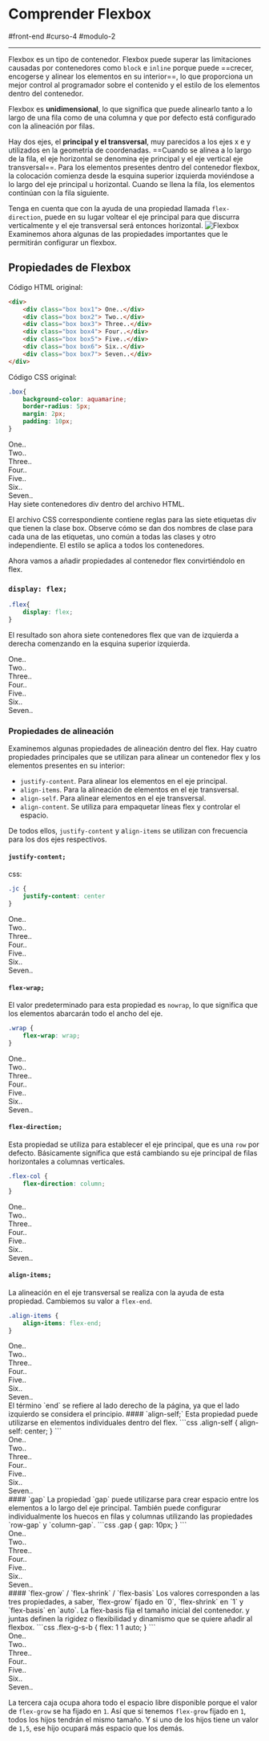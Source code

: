 # Comprender Flexbox
#front-end #curso-4 #modulo-2

---
Flexbox es un tipo de contenedor. Flexbox puede superar las limitaciones causadas por contenedores como `block` e `inline` porque puede ==crecer, encogerse y alinear los elementos en su interior==, lo que proporciona un mejor control al programador sobre el contenido y el estilo de los elementos dentro del contenedor.

Flexbox es **unidimensional**, lo que significa que puede alinearlo tanto a lo largo de una fila como de una columna y que por defecto está configurado con la alineación por filas. 

Hay dos ejes, el **principal y el transversal**, muy parecidos a los ejes x e y utilizados en la geometría de coordenadas. ==Cuando se alinea a lo largo de la fila, el eje horizontal se denomina eje principal y el eje vertical eje transversal==. Para los elementos presentes dentro del contenedor flexbox, la colocación comienza desde la esquina superior izquierda moviéndose a lo largo del eje principal u horizontal. Cuando se llena la fila, los elementos continúan con la fila siguiente. 

Tenga en cuenta que con la ayuda de una propiedad llamada `flex-direction`, puede en su lugar voltear el eje principal para que discurra verticalmente y el eje transversal será entonces horizontal. 
![Flexbox](flexbox.webp)
Examinemos ahora algunas de las propiedades importantes que le permitirán configurar un flexbox.

## Propiedades de Flexbox
Código HTML original:
```html
<div>
	<div class="box box1"> One..</div>
	<div class="box box2"> Two..</div>
	<div class="box box3"> Three..</div>
	<div class="box box4"> Four..</div>
	<div class="box box5"> Five..</div>
	<div class="box box6"> Six..</div>
	<div class="box box7"> Seven..</div>
</div>
```
Código CSS original:
```css
.box{
	background-color: aquamarine;
	border-radius: 5px;
	margin: 2px;
	padding: 10px;
}
```
<div>
    <div class="box box1">One..</div>
    <div class="box box2">Two..</div>
    <div class="box box3">Three..</div>
    <div class="box box4">Four..</div>
    <div class="box box5">Five..</div>
    <div class="box box6">Six..</div>
    <div class="box box7">Seven..</div>
</div>
Hay siete contenedores div dentro del archivo HTML.

El archivo CSS correspondiente contiene reglas para las siete etiquetas div que tienen la clase box. Observe cómo se dan dos nombres de clase para cada una de las etiquetas, uno común a todas las clases y otro independiente. El estilo se aplica a todos los contenedores.

Ahora vamos a añadir propiedades al contenedor flex convirtiéndolo en flex.
### `display: flex;`
```css
.flex{
	display: flex;
}
```
El resultado son ahora siete contenedores flex que van de izquierda a derecha comenzando en la esquina superior izquierda.

<div class="flex">
    <div class="box box1">One..</div>
    <div class="box box2">Two..</div>
    <div class="box box3">Three..</div>
    <div class="box box4">Four..</div>
    <div class="box box5">Five..</div>
    <div class="box box6">Six..</div>
    <div class="box box7">Seven..</div>
</div>

### Propiedades de alineación
Examinemos algunas propiedades de alineación dentro del flex. Hay cuatro propiedades principales que se utilizan para alinear un contenedor flex y los elementos presentes en su interior:

- `justify-content`. Para alinear los elementos en el eje principal.
- `align-items`. Para la alineación de elementos en el eje transversal.
- `align-self`. Para alinear elementos en el eje transversal.
- `align-content`. Se utiliza para empaquetar líneas flex y controlar el espacio.    

De todos ellos, `justify-content` y a`lign-items` se utilizan con frecuencia para los dos ejes respectivos.
#### `justify-content;`
css:
```css
.jc {
	justify-content: center
}
```

<div class="flex jc">
    <div class="box box1">One..</div>
    <div class="box box2">Two..</div>
    <div class="box box3">Three..</div>
    <div class="box box4">Four..</div>
    <div class="box box5">Five..</div>
    <div class="box box6">Six..</div>
    <div class="box box7">Seven..</div>
</div>

#### `flex-wrap;`
El valor predeterminado para esta propiedad es `nowrap`, lo que significa que los elementos abarcarán todo el ancho del eje.
```css
.wrap {
	flex-wrap: wrap;
}
```
<div class="flex jc wrap w-200">
    <div class="box box1">One..</div>
    <div class="box box2">Two..</div>
    <div class="box box3">Three..</div>
    <div class="box box4">Four..</div>
    <div class="box box5">Five..</div>
    <div class="box box6">Six..</div>
    <div class="box box7">Seven..</div>
</div>

#### `flex-direction;`
Esta propiedad se utiliza para establecer el eje principal, que es una `row` por defecto. Básicamente significa que está cambiando su eje principal de filas horizontales a columnas verticales.
```css
.flex-col {
	flex-direction: column;
}
```
<div class="flex jc flex-col">
    <div class="box box1">One..</div>
    <div class="box box2">Two..</div>
    <div class="box box3">Three..</div>
    <div class="box box4">Four..</div>
    <div class="box box5">Five..</div>
    <div class="box box6">Six..</div>
    <div class="box box7">Seven..</div>
</div>

#### `align-items;`
La alineación en el eje transversal se realiza con la ayuda de esta propiedad. Cambiemos su valor a `flex-end`.
```css
.align-items {
	align-items: flex-end;
}
```
<div class="flex jc flex-col align-items">
    <div class="box box1">One..</div>
    <div class="box box2">Two..</div>
    <div class="box box3">Three..</div>
    <div class="box box4">Four..</div>
    <div class="box box5">Five..</div>
    <div class="box box6">Six..</div>
    <div class="box box7">Seven..</div>
</div>
El término `end` se refiere al lado derecho de la página, ya que el lado izquierdo se considera el principio.
#### `align-self;`
Esta propiedad puede utilizarse en elementos individuales dentro del flex.
```css
.align-self {
	align-self: center;
}
```
<div class="flex jc flex-col align-items">
    <div class="box box1">One..</div>
    <div class="box box2">Two..</div>
    <div class="box box3 align-self">Three..</div>
    <div class="box box4">Four..</div>
    <div class="box box5">Five..</div>
    <div class="box box6">Six..</div>
    <div class="box box7">Seven..</div>
</div>
#### `gap`
La propiedad `gap` puede utilizarse para crear espacio entre los elementos a lo largo del eje principal. También puede configurar individualmente los huecos en filas y columnas utilizando las propiedades `row-gap` y `column-gap`.
```css
.gap {
  gap: 10px;
}
```
<div class="flex jc flex-col align-items gap">
    <div class="box box1">One..</div>
    <div class="box box2">Two..</div>
    <div class="box box3 align-self">Three..</div>
    <div class="box box4">Four..</div>
    <div class="box box5">Five..</div>
    <div class="box box6">Six..</div>
    <div class="box box7">Seven..</div>
</div> 
#### `flex-grow` / `flex-shrink` / `flex-basis`
 Los valores corresponden a las tres propiedades, a saber, `flex-grow` fijado en `0`, `flex-shrink` en `1` y `flex-basis` en `auto`. La flex-basis fija el tamaño inicial del contenedor. y juntas definen la rigidez o flexibilidad y dinamismo que se quiere añadir al flexbox.
```css
.flex-g-s-b {
	flex: 1 1 auto;
}
```
<div class="flex wrap jc w-400 gap flex-g-s-b">
    <div class="box box1">One..</div>
    <div class="box box2">Two..</div>
    <div class="box box3">Three..</div>
    <div class="box box4">Four..</div>
    <div class="box box5">Five..</div>
    <div class="box box6">Six..</div>
    <div class="box box7">Seven..</div>
</div> 


La tercera caja ocupa ahora todo el espacio libre disponible porque el valor de `flex-grow` se ha fijado en `1`. Así que si tenemos `flex-grow` fijado en `1`, todos los hijos tendrán el mismo tamaño. Y si uno de los hijos tiene un valor de `1,5`, ese hijo ocupará más espacio que los demás.